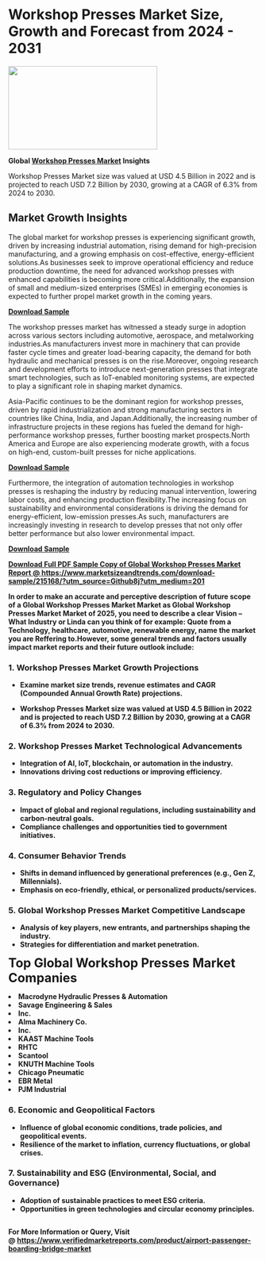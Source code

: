 <H1>Workshop Presses Market Size, Growth and Forecast from 2024 - 2031</H1><img class="aligncenter size-medium wp-image-584254" src="https://thirdeyenews.in/wp-content/uploads/2024/09/Global-Market-Research-300x168.jpeg" alt="" width="300" height="168" /><p><strong>Global&nbsp;<a href="https://www.marketsizeandtrends.com/download-sample/215168/?utm_source=Github8j?utm_medium=201">Workshop Presses Market</a> Insights</strong></p><p>Workshop Presses Market size was valued at USD 4.5 Billion in 2022 and is projected to reach USD 7.2 Billion by 2030, growing at a CAGR of 6.3% from 2024 to 2030.</p><p><!DOCTYPE html> <html lang="en"> <head> <meta charset="UTF-8"> <meta name="viewport" content="width=device-width, initial-scale=1.0"> <title>Market Growth Insights - Workshop Presses</title> </head> <body> <h2>Market Growth Insights</h2> <p>The global market for workshop presses is experiencing significant growth, driven by increasing industrial automation, rising demand for high-precision manufacturing, and a growing emphasis on cost-effective, energy-efficient solutions.As businesses seek to improve operational efficiency and reduce production downtime, the need for advanced workshop presses with enhanced capabilities is becoming more critical.Additionally, the expansion of small and medium-sized enterprises (SMEs) in emerging economies is expected to further propel market growth in the coming years.</p> <p><strong><a href="#sampleDownload">Download Sample</a></strong></p> <p>The workshop presses market has witnessed a steady surge in adoption across various sectors including automotive, aerospace, and metalworking industries.As manufacturers invest more in machinery that can provide faster cycle times and greater load-bearing capacity, the demand for both hydraulic and mechanical presses is on the rise.Moreover, ongoing research and development efforts to introduce next-generation presses that integrate smart technologies, such as IoT-enabled monitoring systems, are expected to play a significant role in shaping market dynamics.</p> <p>Asia-Pacific continues to be the dominant region for workshop presses, driven by rapid industrialization and strong manufacturing sectors in countries like China, India, and Japan.Additionally, the increasing number of infrastructure projects in these regions has fueled the demand for high-performance workshop presses, further boosting market prospects.North America and Europe are also experiencing moderate growth, with a focus on high-end, custom-built presses for niche applications.</p> <p><strong><a href="#sampleDownload">Download Sample</a></strong></p> <p>Furthermore, the integration of automation technologies in workshop presses is reshaping the industry by reducing manual intervention, lowering labor costs, and enhancing production flexibility.The increasing focus on sustainability and environmental considerations is driving the demand for energy-efficient, low-emission presses.As such, manufacturers are increasingly investing in research to develop presses that not only offer better performance but also lower environmental impact.</p> <p><strong><a href="#sampleDownload">Download Sample</a></strong></p> <p><strong><a href="#getMore"></p><p><span class=""><strong>Download Full PDF Sample Copy of Global Workshop Presses Market Report</strong> @ <a href="https://www.marketsizeandtrends.com/download-sample/215168/?utm_source=Github8j?utm_medium=201" target="_blank">https://www.marketsizeandtrends.com/download-sample/215168/?utm_source=Github8j?utm_medium=201</a></span></p><p>In order to make an accurate and perceptive description of future scope of a Global&nbsp;Workshop Presses Market Market as Global&nbsp;Workshop Presses Market Market of 2025, you need to describe a clear Vision &ndash; What Industry or Linda can you think of for example: Quote from a Technology, healthcare, automotive, renewable energy, name the market you are Reffering to.However, some general trends and factors usually impact market reports and their future outlook include:</p><h3>1.&nbsp;<strong>Workshop Presses Market Growth Projections</strong></h3><ul><li>Examine market size trends, revenue estimates and CAGR (Compounded Annual Growth Rate) projections.</li><li><p>Workshop Presses Market size was valued at USD 4.5 Billion in 2022 and is projected to reach USD 7.2 Billion by 2030, growing at a CAGR of 6.3% from 2024 to 2030.</p></li></ul><h3>2.&nbsp;<strong>Workshop Presses Market Technological Advancements</strong></h3><ul><li>Integration of AI, IoT, blockchain, or automation in the industry.</li><li>Innovations driving cost reductions or improving efficiency.</li></ul><h3>3.&nbsp;<strong>Regulatory and Policy Changes</strong></h3><ul><li>Impact of global and regional regulations, including sustainability and carbon-neutral goals.</li><li>Compliance challenges and opportunities tied to government initiatives.</li></ul><h3>4.&nbsp;<strong>Consumer Behavior Trends</strong></h3><ul><li>Shifts in demand influenced by generational preferences (e.g., Gen Z, Millennials).</li><li>Emphasis on eco-friendly, ethical, or personalized products/services.</li></ul><h3>5.&nbsp;<strong>Global Workshop Presses Market Competitive Landscape</strong></h3><ul><li>Analysis of key players, new entrants, and partnerships shaping the industry.</li><li>Strategies for differentiation and market penetration.</li></ul><p data-pm-slice="1 1 []"><span style="color: inherit; font-family: inherit; font-size: 25px;">Top Global Workshop Presses Market Companies</span></p><div class="" data-test-id=""><p><li>Macrodyne Hydraulic Presses & Automation</li><li> Savage Engineering & Sales</li><li> Inc.</li><li> Alma Machinery Co.</li><li> Inc.</li><li> KAAST Machine Tools</li><li> RHTC</li><li> Scantool</li><li> KNUTH Machine Tools</li><li> Chicago Pneumatic</li><li> EBR Metal</li><li> PJM Industrial</li></p></div><h3>6.&nbsp;<strong>Economic and Geopolitical Factors</strong></h3><ul><li>Influence of global economic conditions, trade policies, and geopolitical events.</li><li>Resilience of the market to inflation, currency fluctuations, or global crises.</li></ul><h3>7.&nbsp;<strong>Sustainability and ESG (Environmental, Social, and Governance)</strong></h3><ul><li>Adoption of sustainable practices to meet ESG criteria.</li><li>Opportunities in green technologies and circular economy principles.</li></ul><h2><strong style="font-size: 14px;">For More Information or Query, Visit @&nbsp;</strong><a style="background-color: #ffffff; font-size: 14px;" href="https://www.marketsizeandtrends.com/report/workshop-presses-market/" target="_blank">https://www.verifiedmarketreports.com/product/airport-passenger-boarding-bridge-market</a></h2>